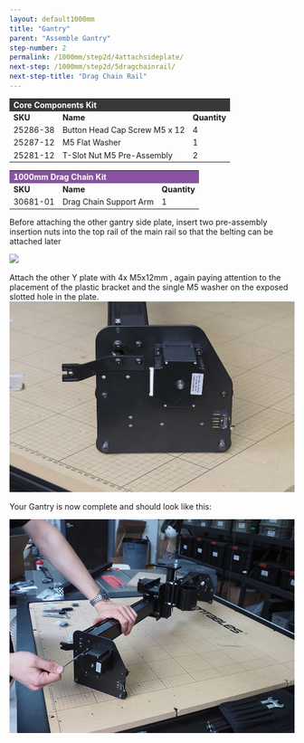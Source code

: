 ```yaml
---
layout: default1000mm
title: "Gantry"
parent: "Assemble Gantry"
step-number: 2
permalink: /1000mm/step2d/4attachsideplate/
next-step: /1000mm/step2d/5dragchainrail/
next-step-title: "Drag Chain Rail"
---
```


<table>
  <tr>
    <td style="color:#fff;background: #383838" colspan="3">
      <b>Core Components Kit</b>
    </td>
  </tr>
  <tr>
    <td>
      <b>SKU</b>
    </td>
    <td>
      <b>Name</b>
    </td>
    <td>
      <b>Quantity</b>
    </td>
  </tr>
  <tr>
    <td>
      25286-38
    </td>
    <td>
      Button Head Cap Screw M5 x 12
    </td>
    <td>
      4
    </td>
  </tr>
  <tr>
    <td>
      25287-12
    </td>
    <td>
      M5 Flat Washer
    </td>
    <td>
      1
    </td>
  </tr>
  <tr>
    <td>
      25281-12
    </td>
    <td>
      T-Slot Nut M5 Pre-Assembly
    </td>
    <td>
      2
    </td>
  </tr>
</table>
<table>
  <tr>
    <td style="color:#fff;background: #8A52A1" colspan="3">
      <b>1000mm Drag Chain Kit</b>
    </td>
  </tr>
  <tr>
    <td>
      <b>SKU</b>
    </td>
    <td>
      <b>Name</b>
    </td>
    <td>
      <b>Quantity</b>
    </td>
  </tr>
  <tr>
    <td>
      30681-01
    </td>
    <td>
      Drag Chain Support Arm
    </td>
    <td>
      1
    </td>
  </tr>
</table>

Before attaching the other gantry side plate, insert two pre-assembly insertion nuts into the top rail of the main rail so that the belting can be attached later


<img src="../../jpfsIMG_4341.jpg">

Attach the other Y plate with 4x M5x12mm , again paying attention to the placement of the plastic bracket and the single M5 washer on the exposed slotted hole in the plate.
<img src="../../step2/photo/jpfs_DSC2765.jpg">

Your Gantry is now complete and should look like this:

<img src="../../step2/photo/P4210450jpg14.jpg">

